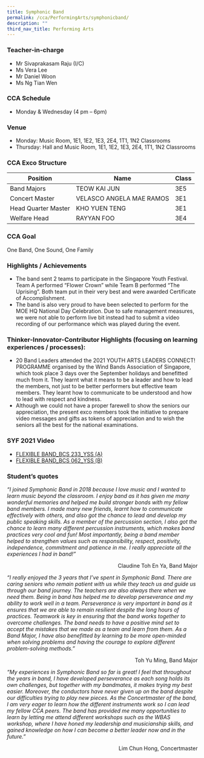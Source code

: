 ```yaml
---
title: Symphonic Band
permalink: /cca/PerformingArts/symphonicband/
description: ""
third_nav_title: Performing Arts
---
```

### Teacher-in-charge
* Mr Sivaprakasam Raju (I/C)
* Ms Vera Lee
* Mr Daniel Woon
* Ms Ng Tian Wen

### CCA Schedule

* Monday & Wednesday (4 pm – 6pm)

### Venue

* Monday: Music Room, 1E1, 1E2, 1E3, 2E4, 1T1, 1N2 Classrooms
* Thursday: Hall and Music Room, 1E1, 1E2, 1E3, 2E4, 1T1, 1N2 Classrooms

### CCA Exco Structure



| Position  | Name | Class |
| -------- | -------- | -------- |
| Band Majors     | TEOW KAI JUN      | 3E5     |
| Concert Master     | VELASCO ANGELA MAE RAMOS      | 3E1     |
| Head Quarter Master     | 	KHO YUEN TENG      | 3E1     |
| Welfare Head     | 	RAYYAN FOO      | 3E4     |


### CCA Goal

One Band, One Sound, One Family

### Highlights / Achievements

* The band sent 2 teams to participate in the Singapore Youth Festival. Team A performed “Flower Crown” while Team B performed “The Uprising”. Both team put in their very best and were awarded Certificate of Accomplishment.
* The band is also very proud to have been selected to perform for the MOE HQ National Day Celebration. Due to safe management measures, we were not able to perform live bit instead had to submit a video recording of our performance which was played during the event.

### Thinker-Innovator-Contributor Highlights (focusing on learning experiences / processes):

* 20 Band Leaders attended the 2021 YOUTH ARTS LEADERS CONNECT! PROGRAMME organised by the Wind Bands Association of Singapore, which took place 3 days over the September holidays and benefitted much from it.  They learnt what it means to be a leader and how to lead the members, not just to be better performers but effective team members. They learnt how to communicate to be understood and how to lead with respect and kindness.
* Although we could not have a proper farewell to show the seniors our appreciation, the present exco members took the initiative to prepare video messages and gifts as tokens of appreciation and to wish the seniors all the best for the national examinations.

### SYF 2021 Video

* [FLEXIBLE BAND_BCS 233_YSS (A)](https://youtu.be/kXx08esl18I)
* [FLEXIBLE BAND_BCS 062_YSS (B)](https://youtu.be/6n5RrQeZVuQ)

### Student’s quotes

*“I joined Symphonic Band in 2018 because I love music and I wanted to learn music beyond the classroom. I enjoy band as it has given me many wonderful memories and helped me build stronger bonds with my fellow band members. I made many new friends, learnt how to communicate effectively with others, and also got the chance to lead and develop my public speaking skills. As a member of the percussion section, I also got the chance to learn many different percussion instruments, which makes band practices very cool and fun! Most importantly, being a band member helped to strengthen values such as responsibility, respect, positivity, independence, commitment and patience in me. I really appreciate all the experiences I had in band!”*

<div style="text-align:right">Claudine Toh En Ya, Band Major</div>

*“I really enjoyed the 3 years that I’ve spent in Symphonic Band. There are caring seniors who remain patient with us while they teach us and guide us through our band journey. The teachers are also always there when we need them. Being in band has helped me to develop perseverance and my ability to work well in a team. Perseverance is very important in band as it ensures that we are able to remain resilient despite the long hours of practices. Teamwork is key in ensuring that the band works together to overcome challenges. The band needs to have a positive mind set to accept the mistakes that we made as a team and learn from them. As a Band Major, I have also benefitted by learning to be more open-minded when solving problems and having the courage to explore different problem-solving methods.”*

<div style="text-align:right">Toh Yu Ming, Band Major</div>

*“My experiences in Symphonic Band so far is great! I feel that throughout the years in band, I have developed perseverance as each song holds its own challenges, but together with my bandmates, it makes trying my best easier. Moreover, the conductors have never given up on the band despite our difficulties trying to play new pieces. As the Concertmaster of the band, I am very eager to learn how the different instruments work so I can lead my fellow CCA peers. The band has provided me many opportunities to learn by letting me attend different workshops such as the WBAS workshop, where I have honed my leadership and musicianship skills, and gained knowledge on how I can become a better leader now and in the future.”*

<div style="text-align:right">Lim Chun Hong, Concertmaster</div>